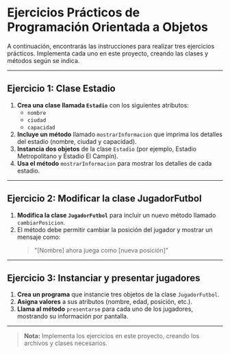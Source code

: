 # Ejercicios Prácticos de Programación Orientada a Objetos

A continuación, encontrarás las instrucciones para realizar tres ejercicios prácticos. Implementa cada uno en este proyecto, creando las clases y métodos según se indica.

---

## Ejercicio 1: Clase Estadio

1. **Crea una clase llamada `Estadio`** con los siguientes atributos:
   - `nombre`
   - `ciudad`
   - `capacidad`
2. **Incluye un método** llamado `mostrarInformacion` que imprima los detalles del estadio (nombre, ciudad y capacidad).
3. **Instancia dos objetos** de la clase `Estadio` (por ejemplo, Estadio Metropolitano y Estadio El Campín).
4. **Usa el método** `mostrarInformacion` para mostrar los detalles de cada estadio.

---

## Ejercicio 2: Modificar la clase JugadorFutbol

1. **Modifica la clase `JugadorFutbol`** para incluir un nuevo método llamado `cambiarPosicion`.
2. El método debe permitir cambiar la posición del jugador y mostrar un mensaje como:
   > "[Nombre] ahora juega como [nueva posición]"

---

## Ejercicio 3: Instanciar y presentar jugadores

1. **Crea un programa** que instancie tres objetos de la clase `JugadorFutbol`.
2. **Asigna valores** a sus atributos (nombre, edad, posición, etc.).
3. **Llama al método** `presentarse` para cada uno de los jugadores, mostrando su información por pantalla.

---

> **Nota:** Implementa los ejercicios en este proyecto, creando los archivos y clases necesarios. 